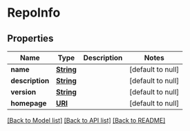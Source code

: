 # RepoInfo
## Properties

Name | Type | Description | Notes
------------ | ------------- | ------------- | -------------
**name** | [**String**](string.md) |  | [default to null]
**description** | [**String**](string.md) |  | [default to null]
**version** | [**String**](string.md) |  | [default to null]
**homepage** | [**URI**](URI.md) |  | [default to null]

[[Back to Model list]](../README.md#documentation-for-models) [[Back to API list]](../README.md#documentation-for-api-endpoints) [[Back to README]](../README.md)

